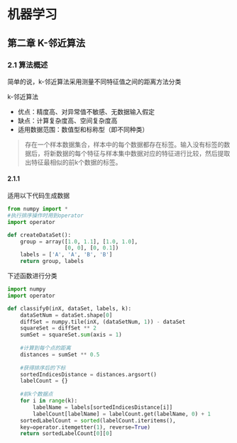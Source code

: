 # 机器学习
## 第二章 K-邻近算法
### 2.1 算法概述
简单的说，k-邻近算法采用测量不同特征值之间的距离方法分类 

k-邻近算法
* 优点：精度高、对异常值不敏感、无数据输入假定
* 缺点：计算复杂度高、空间复杂度高
* 适用数据范围：数值型和标称型（即不同种类）

> 存在一个样本数据集合，样本中的每个数据都存在标签。输入没有标签的数据后，将新数据的每个特征与样本集中数据对应的特征进行比较，然后提取出特征最相似的前k个数据的标签。

#### 2.1.1 
适用以下代码生成数据
```python
from numpy import *
#执行排序操作时用到operator
import operator

def createDataSet():
    group = array([1.0, 1.1], [1.0, 1.0], 
                  [0, 0], [0, 0.1])
    labels = ['A', 'A', 'B', 'B']
    return group, labels
```
下述函数进行分类
```python
import numpy
import operator

def classify0(inX, dataSet, labels, k):
    dataSetNum = dataSet.shape[0]
    diffSet = numpy.tile(inX, (dataSetNum, 1)) - dataSet
    squareSet = diffSet ** 2
    sumSet = squareSet.sum(axis = 1)
    
    #计算到每个点的距离
    distances = sumSet ** 0.5 
    
    #获得排序后的下标
    sortedIndicesDistance = distances.argsort() 
    labelCount = {}
    
    #前k个数据点
    for i in range(k): 
        labelName = labels[sortedIndicesDistance[i]]
        labelCount[labelName] = labelCount.get(labelName, 0) + 1
    sortedLabelCount = sorted(labelCount.iteritems(), 
    key=operator.itemgetter(1), reverse=True)
    return sortedLabelCount[0][0]
```

